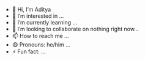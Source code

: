 - 👋 Hi, I’m Aditya
- 👀 I’m interested in  ...
- 🌱 I’m currently learning ...
- 💞️ I’m looking to collaborate on nothing right now...
- 📫 How to reach me ...
- 😄 Pronouns: he/him ...
- ⚡ Fun fact: ...

<!---
Aditya30307/Aditya30307 is a ✨ special ✨ repository because its `README.md` (this file) appears on your GitHub profile.
You can click the Preview link to take a look at your changes.
--->
